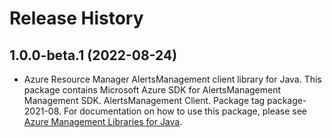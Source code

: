 # Release History

## 1.0.0-beta.1 (2022-08-24)

- Azure Resource Manager AlertsManagement client library for Java. This package contains Microsoft Azure SDK for AlertsManagement Management SDK. AlertsManagement Client. Package tag package-2021-08. For documentation on how to use this package, please see [Azure Management Libraries for Java](https://aka.ms/azsdk/java/mgmt).
